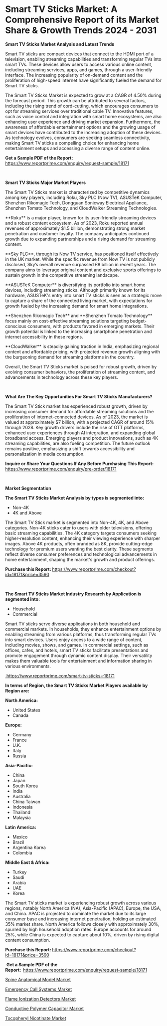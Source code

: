 <p><h1>Smart TV Sticks Market: A Comprehensive Report of its Market Share & Growth Trends 2024 - 2031</h1></p><p><strong>Smart TV Sticks Market Analysis and Latest Trends</strong></p>
<p><p>Smart TV sticks are compact devices that connect to the HDMI port of a television, enabling streaming capabilities and transforming regular TVs into smart TVs. These devices allow users to access various online content, including streaming services, apps, and games, through a user-friendly interface. The increasing popularity of on-demand content and the proliferation of high-speed internet have significantly fueled the demand for Smart TV sticks.</p><p>The Smart TV Sticks Market is expected to grow at a CAGR of 4.50% during the forecast period. This growth can be attributed to several factors, including the rising trend of cord-cutting, which encourages consumers to opt for streaming services over traditional cable TV. Innovative features, such as voice control and integration with smart home ecosystems, are also enhancing user experience and driving market expansion. Furthermore, the awareness of affordable entertainment options and the growing usage of smart devices have contributed to the increasing adoption of these devices. As technology evolves, consumers are seeking seamless connectivity, making Smart TV sticks a compelling choice for enhancing home entertainment setups and accessing a diverse range of content online.</p></p>
<p><strong>Get a Sample PDF of the Report:&nbsp;</strong> <a href="https://www.reportprime.com/enquiry/request-sample/18171?utm_campaign=84&utm_medium=2&utm_source=Github&utm_content=ia&utm_term=20112024&utm_id=smart-tv-sticks">https://www.reportprime.com/enquiry/request-sample/18171</a></p>
<p>&nbsp;</p>
<p><strong>Smart TV Sticks Major Market Players</strong></p>
<p><p>The Smart TV Sticks market is characterized by competitive dynamics among key players, including Roku, Sky PLC (Now TV), ASUSTeK Computer, Shenzhen Rikomagic Tech, Dongguan Sonicway Electrical Appliance, Shenzhen Tomato Technology, and CloudWalker Streaming Technologies. </p><p>**Roku** is a major player, known for its user-friendly streaming devices and a robust content ecosystem. As of 2023, Roku reported annual revenues of approximately $1.5 billion, demonstrating strong market penetration and customer loyalty. The company anticipates continued growth due to expanding partnerships and a rising demand for streaming content.</p><p>**Sky PLC**, through its Now TV service, has positioned itself effectively in the UK market. While the specific revenue from Now TV is not publicly disclosed, Sky’s overall revenue surpassed £8 billion in recent years. The company aims to leverage original content and exclusive sports offerings to sustain growth in the competitive streaming landscape.</p><p>**ASUSTeK Computer** is diversifying its portfolio into smart home devices, including streaming sticks. Although primarily known for its hardware, ASUSTeK's entry into smart TV sticks is seen as a strategic move to capture a share of the connected living market, with expectations for growth fueled by the increasing demand for smart home integrations.</p><p>**Shenzhen Rikomagic Tech** and **Shenzhen Tomato Technology** focus mainly on cost-effective streaming solutions targeting budget-conscious consumers, with products favored in emerging markets. Their growth potential is linked to the increasing smartphone penetration and internet accessibility in these regions.</p><p>**CloudWalker** is steadily gaining traction in India, emphasizing regional content and affordable pricing, with projected revenue growth aligning with the burgeoning demand for streaming platforms in the country.</p><p>Overall, the Smart TV Sticks market is poised for robust growth, driven by evolving consumer behaviors, the proliferation of streaming content, and advancements in technology across these key players.</p></p>
<p>&nbsp;</p>
<p><strong>What Are The Key Opportunities For Smart TV Sticks Manufacturers?</strong></p>
<p><p>The Smart TV Stick market has experienced robust growth, driven by increasing consumer demand for affordable streaming solutions and the proliferation of internet-connected devices. As of 2023, the market is valued at approximately $7 billion, with a projected CAGR of around 15% through 2028. Key growth drivers include the rise of OTT platforms, enhanced user experiences through AI integration, and expanding global broadband access. Emerging players and product innovations, such as 4K streaming capabilities, are also fueling competition. The future outlook remains positive, emphasizing a shift towards accessibility and personalization in media consumption.</p></p>
<p><strong>Inquire or Share Your Questions If Any Before Purchasing This Report:</strong> <a href="https://www.reportprime.com/enquiry/pre-order/18171?utm_campaign=84&utm_medium=2&utm_source=Github&utm_content=ia&utm_term=20112024&utm_id=smart-tv-sticks">https://www.reportprime.com/enquiry/pre-order/18171</a></p>
<p>&nbsp;</p>
<p><strong>Market Segmentation</strong></p>
<p><strong>The Smart TV Sticks Market Analysis by types is segmented into:</strong></p>
<p><ul><li>Non-4K</li><li>4K and Above</li></ul></p>
<p><p>The Smart TV Stick market is segmented into Non-4K, 4K, and Above categories. Non-4K sticks cater to users with older televisions, offering basic streaming capabilities. The 4K category targets consumers seeking higher-resolution content, enhancing their viewing experience with sharper images. Above 4K products, often branded as 8K, provide cutting-edge technology for premium users wanting the best clarity. These segments reflect diverse consumer preferences and technological advancements in home entertainment, shaping the market's growth and product offerings.</p></p>
<p><strong>Purchase this Report:&nbsp;</strong><a href="https://www.reportprime.com/checkout?id=18171&price=3590&utm_campaign=84&utm_medium=2&utm_source=Github&utm_content=ia&utm_term=20112024&utm_id=smart-tv-sticks">https://www.reportprime.com/checkout?id=18171&price=3590</a></p>
<p>&nbsp;</p>
<p><strong>The Smart TV Sticks Market Industry Research by Application is segmented into:</strong></p>
<p><ul><li>Household</li><li>Commercial</li></ul></p>
<p><p>Smart TV sticks serve diverse applications in both household and commercial markets. In households, they enhance entertainment options by enabling streaming from various platforms, thus transforming regular TVs into smart devices. Users enjoy access to a wide range of content, including movies, shows, and games. In commercial settings, such as offices, cafes, and hotels, smart TV sticks facilitate presentations and promote engagement through dynamic content display. Their versatility makes them valuable tools for entertainment and information sharing in various environments.</p></p>
<p><a href="https://www.reportprime.com/smart-tv-sticks-r18171?utm_campaign=84&utm_medium=2&utm_source=Github&utm_content=ia&utm_term=20112024&utm_id=smart-tv-sticks">&nbsp;https://www.reportprime.com/smart-tv-sticks-r18171</a></p>
<p><strong>In terms of Region, the Smart TV Sticks Market Players available by Region are:</strong></p>
<p>
    <p> <strong> North America: </strong>
        <ul>
            <li>United States</li>
            <li>Canada</li>
        </ul>
        </p> 
    <p> <strong> Europe: </strong>
        <ul>
            <li>Germany</li>
            <li>France</li>
            <li>U.K.</li>
            <li>Italy</li>
            <li>Russia</li>
        </ul>
        </p> 
    <p> <strong> Asia-Pacific: </strong>
        <ul>
            <li>China</li>
            <li>Japan</li>
            <li>South Korea</li>
            <li>India</li>
            <li>Australia</li>
            <li>China Taiwan</li>
            <li>Indonesia</li>
            <li>Thailand</li>
            <li>Malaysia</li>
        </ul>
        </p> 
    <p> <strong> Latin America: </strong>
        <ul>
            <li>Mexico</li>
            <li>Brazil</li>
            <li>Argentina Korea</li>
            <li>Colombia</li>
        </ul>
        </p> 
    <p> <strong> Middle East & Africa: </strong>
        <ul>
            <li>Turkey</li>
            <li>Saudi</li>
            <li>Arabia</li>
            <li>UAE</li>
            <li>Korea</li>
        </ul>
    </p>
    </p>
<p><p>The Smart TV sticks market is experiencing robust growth across various regions, notably North America (NA), Asia-Pacific (APAC), Europe, the USA, and China. APAC is projected to dominate the market due to its large consumer base and increasing internet penetration, holding an estimated 35% market share. North America follows closely with approximately 30%, spurred by high household adoption rates. Europe accounts for around 25%, while China is expected to capture about 10%, driven by rising digital content consumption.</p></p>
<p><strong>Purchase this Report: </strong><a href="https://www.reportprime.com/checkout?id=18171&price=3590&utm_campaign=84&utm_medium=2&utm_source=Github&utm_content=ia&utm_term=20112024&utm_id=smart-tv-sticks">https://www.reportprime.com/checkout?id=18171&price=3590</a></p>
<p>&nbsp;<strong>Get a Sample PDF of the Report:&nbsp;&nbsp;</strong><a href="https://www.reportprime.com/enquiry/request-sample/18171?utm_campaign=84&utm_medium=2&utm_source=Github&utm_content=ia&utm_term=20112024&utm_id=smart-tv-sticks">https://www.reportprime.com/enquiry/request-sample/18171</a></p>
<p><strong></strong></p>
<p><p><a href="https://www.linkedin.com/pulse/sales-channel-penetration-analysis-spine-anatomical-model-f0oze?utm_campaign=84&utm_medium=2&utm_source=Github&utm_content=ia&utm_term=20112024&utm_id=smart-tv-sticks">Spine Anatomical Model Market</a></p><p><a href="https://www.linkedin.com/pulse/future-emergency-call-systems-market-size-trends-industrys-rww1e?utm_campaign=84&utm_medium=2&utm_source=Github&utm_content=ia&utm_term=20112024&utm_id=smart-tv-sticks">Emergency Call Systems Market</a></p><p><a href="https://github.com/AngelaWalsh696/Market-Research-Report-List-1/blob/main/flame-ionization-detectors-market.md?utm_campaign=84&utm_medium=2&utm_source=Github&utm_content=ia&utm_term=20112024&utm_id=smart-tv-sticks">Flame Ionization Detectors Market</a></p><p><a href="https://github.com/SanjidaKhan901/Market-Research-Report-List-1/blob/main/conductive-polymer-capacitor-market.md?utm_campaign=84&utm_medium=2&utm_source=Github&utm_content=ia&utm_term=20112024&utm_id=smart-tv-sticks">Conductive Polymer Capacitor Market</a></p><p><a href="https://issuu.com/reportprime-2/docs/tocopheryl-nicotinate-market-size-2_b78187ea070b5b?utm_campaign=84&utm_medium=2&utm_source=Github&utm_content=ia&utm_term=20112024&utm_id=smart-tv-sticks">Tocopheryl Nicotinate Market</a></p></p>